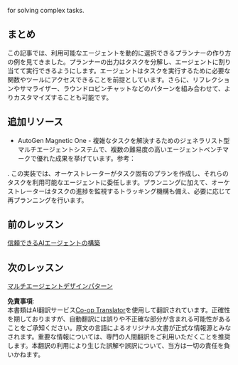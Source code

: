 <!--
CO_OP_TRANSLATOR_METADATA:
{
  "original_hash": "e4e06d3b5d6207459a019c05fee5eb4b",
  "translation_date": "2025-06-11T04:54:13+00:00",
  "source_file": "07-planning-design/README.md",
  "language_code": "ja"
}
-->
for solving complex tasks.

## まとめ

この記事では、利用可能なエージェントを動的に選択できるプランナーの作り方の例を見てきました。プランナーの出力はタスクを分解し、エージェントに割り当てて実行できるようにします。エージェントはタスクを実行するために必要な関数やツールにアクセスできることを前提としています。さらに、リフレクションやサマライザー、ラウンドロビンチャットなどのパターンを組み合わせて、よりカスタマイズすることも可能です。

## 追加リソース

* AutoGen Magnetic One - 複雑なタスクを解決するためのジェネラリスト型マルチエージェントシステムで、複数の難易度の高いエージェントベンチマークで優れた成果を挙げています。参考：

. この実装では、オーケストレーターがタスク固有のプランを作成し、それらのタスクを利用可能なエージェントに委任します。プランニングに加えて、オーケストレーターはタスクの進捗を監視するトラッキング機構も備え、必要に応じて再プランニングを行います。

## 前のレッスン

[信頼できるAIエージェントの構築](../06-building-trustworthy-agents/README.md)

## 次のレッスン

[マルチエージェントデザインパターン](../08-multi-agent/README.md)

**免責事項**:  
本書類はAI翻訳サービス[Co-op Translator](https://github.com/Azure/co-op-translator)を使用して翻訳されています。正確性を期しておりますが、自動翻訳には誤りや不正確な部分が含まれる可能性があることをご承知ください。原文の言語によるオリジナル文書が正式な情報源とみなされます。重要な情報については、専門の人間翻訳をご利用いただくことを推奨します。本翻訳の利用により生じた誤解や誤訳について、当方は一切の責任を負いかねます。